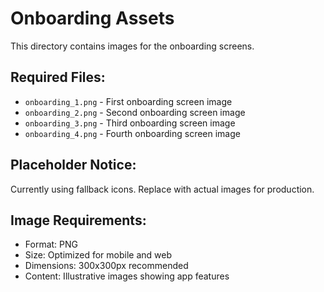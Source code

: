 # Onboarding Assets

This directory contains images for the onboarding screens.

## Required Files:
- `onboarding_1.png` - First onboarding screen image
- `onboarding_2.png` - Second onboarding screen image  
- `onboarding_3.png` - Third onboarding screen image
- `onboarding_4.png` - Fourth onboarding screen image

## Placeholder Notice:
Currently using fallback icons. Replace with actual images for production.

## Image Requirements:
- Format: PNG
- Size: Optimized for mobile and web
- Dimensions: 300x300px recommended
- Content: Illustrative images showing app features

